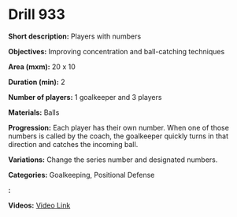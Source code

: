 # Drill 933

**Short description:**
Players with numbers

**Objectives:**
Improving concentration and ball-catching techniques

**Area (mxm):**
20 x 10

**Duration (min):**
2

**Number of players:**
1 goalkeeper and 3 players

**Materials:**
Balls

**Progression:**
Each player has their own number. When one of those numbers is called by the coach, the goalkeeper quickly turns in that direction and catches the incoming ball.

**Variations:**
Change the series number and designated numbers.

**Categories:**
Goalkeeping, Positional Defense

**:**


**Videos:**
[Video Link](https://www.youtube.com/embed/hqs8M-ZfySs)

